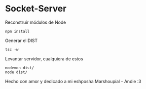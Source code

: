 # Socket-Server
Reconstruir módulos de Node
```
npm install
```
Generar el DIST
```
tsc -w
```

Levantar servidor, cualquiera de estos
```
nodemon dist/
node dist/
```
Hecho con amor y dedicado a mi eshposha Marshoupial - Andie :3
